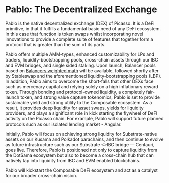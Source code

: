 # Pablo: The Decentralized Exchange

Pablo is the native decentralized exchange (DEX) of Picasso. It is a DeFi primitive, in that it fulfills a fundamental 
basic need of any DeFi ecosystem. In this case that function is token swaps whilst incorporating novel innovations to 
provide a complete suite of features that together form a protocol that is greater than the sum of its parts. 

Pablo offers multiple AMM-types, enhanced customizability for LPs and traders, liquidity-bootstrapping pools, 
cross-chain assets through our IBC and EVM bridges, and single sided staking.
Upon launch, Balancer pools based on [Balancers weighted math] will be available,
followed shortly after by Stableswap and the aforementioned liquidity-bootstrapping pools (LBP). 
In addition, Pablo aims to overcome the short-falls that other DEXs face such as mercenary capital
and relying solely on a high inflationary reward token. 
Through bonding and protocol-owned liquidity, a completely fair-launch token, and strong value capture tokenomics, 
Pablo is set to provide sustainable yield and strong utility to the Composable ecosystem. 
As a result, it provides deep liquidity for asset swaps, yields for liquidity providers, 
and plays a significant role in kick starting the flywheel of DeFI activity on the Picasso chain. 
For example, Pablo will support future planned protocols such as our isolated lending market - Angular.

Initially, 
Pablo will focus on achieving strong liquidity for Substrate-native assets on our Kusama and Polkadot parachains, 
and then continue to evolve as future infrastructure such as our Substrate <<!--\-->>IBC bridge — Centauri, goes live. 
Therefore, Pablo is positioned not only to capture liquidity from the DotSama ecosystem
but also to become a cross-chain hub that can natively tap into liquidity from IBC and EVM enabled blockchains.

Pablo will kickstart the Composable DeFi ecosystem and act as a catalyst for our broader cross-chain vision.

[Balancers weighted math]: https://docs.balancer.fi/concepts/math/weighted-math
